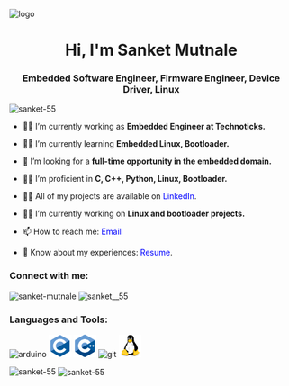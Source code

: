 ![logo](https://cdn.dribbble.com/users/2131993/screenshots/4948736/media/45dceb640723d72436c427add7966cf8.gif)
<h1 align="center">Hi, I'm Sanket Mutnale</h1>
<h3 align="center">Embedded Software Engineer, Firmware Engineer, Device Driver, Linux</h3>

<p align="left"> 
  <img src="https://komarev.com/ghpvc/?username=sanket-55&label=Profile%20views&color=0e75b6&style=flat" alt="sanket-55" /> 
</p>

- 👨‍⚖️ I’m currently working as **Embedded Engineer at Technoticks.**

- 👨‍💻 I’m currently learning **Embedded Linux, Bootloader.**

- 🧐 I’m looking for a **full-time opportunity in the embedded domain.**

- 🧑‍🎓 I’m proficient in **C, C++, Python, Linux, Bootloader.**

- 👨‍💻 All of my projects are available on 
  <a href="https://www.linkedin.com/in/sanket-mutnale/" style="color: blue; text-decoration: none;">LinkedIn</a>.

- 🕵️‍♂️ I’m currently working on **Linux and bootloader projects.**

- 📫 How to reach me: 
  <a href="mailto:mutnale03@gmail.com" style="color: blue; text-decoration: none;">Email</a>

- 📄 Know about my experiences: 
  <a href="https://drive.google.com/file/d/1Kjtt88H8MtWjQWOdPspi6bB47TiqI6Bs/view?usp=drive_link" style="color: blue; text-decoration: none;">Resume</a>.

<h3 align="left">Connect with me:</h3>
<p align="left">
  <a href="https://linkedin.com/in/sanket-mutnale" target="blank" style="text-decoration: none;">
    <img align="center" src="https://raw.githubusercontent.com/rahuldkjain/github-profile-readme-generator/master/src/images/icons/Social/linked-in-alt.svg" alt="sanket-mutnale" height="30" width="40" />
  </a>
  <a href="https://www.leetcode.com/sanket__55" target="blank" style="text-decoration: none;">
    <img align="center" src="https://raw.githubusercontent.com/rahuldkjain/github-profile-readme-generator/master/src/images/icons/Social/leet-code.svg" alt="sanket__55" height="30" width="40" />
  </a>
</p>

<h3 align="left">Languages and Tools:</h3>
<p align="left"> 
  <a href="https://www.arduino.cc/" target="_blank" rel="noreferrer" style="text-decoration: none;"> 
    <img src="https://cdn.worldvectorlogo.com/logos/arduino-1.svg" alt="arduino" width="40" height="40"/> 
  </a> 
  <a href="https://www.cprogramming.com/" target="_blank" rel="noreferrer" style="text-decoration: none;"> 
    <img src="https://raw.githubusercontent.com/devicons/devicon/master/icons/c/c-original.svg" alt="c" width="40" height="40"/> 
  </a> 
  <a href="https://www.w3schools.com/cpp/" target="_blank" rel="noreferrer" style="text-decoration: none;"> 
    <img src="https://raw.githubusercontent.com/devicons/devicon/master/icons/cplusplus/cplusplus-original.svg" alt="cplusplus" width="40" height="40"/> 
  </a> 
  <a href="https://git-scm.com/" target="_blank" rel="noreferrer" style="text-decoration: none;"> 
    <img src="https://www.vectorlogo.zone/logos/git-scm/git-scm-icon.svg" alt="git" width="40" height="40"/> 
  </a> 
  <a href="https://www.linux.org/" target="_blank" rel="noreferrer" style="text-decoration: none;"> 
    <img src="https://raw.githubusercontent.com/devicons/devicon/master/icons/linux/linux-original.svg" alt="linux" width="40" height="40"/> 
  </a> 
</p>

<p><img align="left" src="https://github-readme-stats.vercel.app/api/top-langs?username=sanket-55&show_icons=true&locale=en&layout=compact" alt="sanket-55" /></p>

<p>&nbsp;<img align="center" src="https://github-readme-stats.vercel.app/api?username=sanket-55&show_icons=true&locale=en" alt="sanket-55" /></p>
